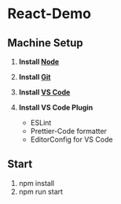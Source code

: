 # React-Demo

## Machine Setup

1. **Install [Node](https://nodejs.org)**

2. **Install [Git](https://git-scm.com/downloads)**

3. **Install [VS Code](https://code.visualstudio.com/)**

4. **Install VS Code Plugin**
    - ESLint
    - Prettier-Code formatter
    - EditorConfig for VS Code

## Start

1. npm install
2. npm run start
